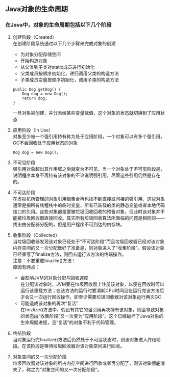 ## Java对象的生命周期
### 在Java中，对象的生命周期包括以下几个阶段
1. 创建阶段（Created）  
    在创建阶段系统通过以下几个步骤来完成对象的创建
    * 为对象分配存储空间
    * 开始构造对象
    * 从父类到子类对static成员进行初始化
    * 父类成员按顺序初始化，递归调用父类的构造方法
    * 子类成员变量按顺序初始化，调用子类的构造方法     

    ```
    public Dog getDog() {
        Dog dog = new Dog();
        return dog;
    }
    ``` 

    一旦对象被创建，并分派给某些变量赋值，这个对象的状态就切换到了应用状态

2. 应用阶段（In Use）     
对象至少被一个强引用持有称为处于应用阶段，一个对象可以有多个强引用，GC不会回收处于应用状态的对象        
    ```
    Dog dog = new Dog(); 
    ```
3. 不可见阶段       
强引用对象超出其作用域之后就变为不可见，当一个对象处于不可见阶段是，说明程序本身不再持有该对象的不论说明强引用，尽管这些引用仍然是存在的。
4. 不可达阶段   
在虚拟机所管理的对象引用根集合再也找不到直接或间接的强引用，这些对象通常是指所有线程栈中的临时变量，所有已装载的类的静态变量或者本地代码接口的引用。这些对象都是要被垃圾回收回收的预备对象，但此时该对象并不能被垃圾回收器直接回收。其实所有垃圾回收算法所面临的问题是相同的——找出由分配器分配的，但是用户程序不可到达的内存块。
5. 收集阶段（Collected）    
当垃圾回收器发现该对象已经处于“不可达阶段”而且垃圾回收器已经对该对象内存空间的又一次分配做好了准备是，则对象进入了“收集阶段”。假设该对象已经重写了finalize方法，则回去运行该方法的终端操作。    
注意：不要重载finazlie()方法！  
原因有两点：
    * 会影响JVM的对象分配与回收速度     
    在分配该对象时，JVM要在垃圾回收器上注册该对象，以便在回收时可以运行该重载方法；在该方法的运行时要消耗CPU时间且在运行完该方法后才会又一次运行回收操作，即至少需要垃圾回收器对该对象运行两次GC
    * 可能造成该对象的再次“复活”    
    在finzlize()方法中，假设有其它的强引用再次持有该对象，则会导致对象的状态由“收集阶段”又一次变为“应用阶段”。这个已经破坏了Java对象的生命周期进程，且“复活”的对象不利于代码管理。
6. 终结阶段     
当对象运行完finalize()方法后仍然处于不可达状态时，则该对象进入终结阶段。在该阶段是等待垃圾回收器对该对象空间进行回收。
7. 对象空间的又一次分配阶段     
垃圾回收器对该对象的所占内存空间进行回收或者再分配了，则该对象彻底消失了，称之为“对象空间的又一次分配阶段”。